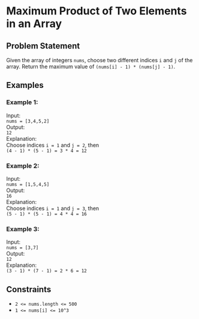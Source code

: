 # Maximum Product of Two Elements in an Array

## Problem Statement

Given the array of integers `nums`, choose two different indices `i` and `j` of the array. Return the maximum value of `(nums[i] - 1) * (nums[j] - 1)`.

## Examples

### Example 1:
Input:  
`nums = [3,4,5,2]`  
Output:  
`12`  
Explanation:  
Choose indices `i = 1` and `j = 2`, then  
`(4 - 1) * (5 - 1) = 3 * 4 = 12`

### Example 2:
Input:  
`nums = [1,5,4,5]`  
Output:  
`16`  
Explanation:  
Choose indices `i = 1` and `j = 3`, then  
`(5 - 1) * (5 - 1) = 4 * 4 = 16`

### Example 3:
Input:  
`nums = [3,7]`  
Output:  
`12`  
Explanation:  
`(3 - 1) * (7 - 1) = 2 * 6 = 12`

## Constraints

- `2 <= nums.length <= 500`
- `1 <= nums[i] <= 10^3`
